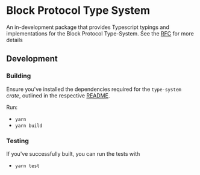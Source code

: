 # Block Protocol Type System

An in-development package that provides Typescript typings and implementations for the Block Protocol Type-System. See the [RFC](https://github.com/blockprotocol/blockprotocol/blob/main/rfcs/text/0352-graph-type-system.md) for more details

## Development

### Building

Ensure you've installed the dependencies required for the `type-system` _crate_, outlined in the respective [README](./crate/README.md).

Run:

- `yarn`
- `yarn build`

### Testing

If you've successfully built, you can run the tests with

- `yarn test`
